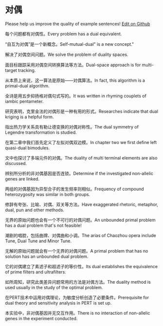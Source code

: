 # 对偶

Please help us improve the quality of example sentences! [Edit on Github](https://github.com/jiyushe/jiyu-example-sentence-source/blob/main/chinese/duiou.md)

<p><span class="chinese">每个问题都有对偶性。</span><span class="english">Every problem has a dual equivalent.</span></p>

<p><span class="chinese">“自互为对偶”是一个新概念。</span><span class="english">Self-mutual-dual" is a new concept."</span></p>

<p><span class="chinese">解决了对偶空间问题。</span><span class="english">We solve the problem of duality spaces.</span></p>

<p><span class="chinese">面目标跟踪采用对偶空间转换算法等方法。</span><span class="english">Dual-space approach is for multi-target tracking.</span></p>

<p><span class="chinese">从本质上来说，这一算法是原始——对偶算法。</span><span class="english">In fact, this algorithm is a primal-dual algorithm.</span></p>

<p><span class="chinese">全诗是用五步抑扬格对偶句式写的。</span><span class="english">It was written in rhyming couplets of iambic pentameter.</span></p>

<p><span class="chinese">研究表明，克里金法的对偶形是一种有用的形式。</span><span class="english">Researches indicate that dual kriging is a helpful form.</span></p>

<p><span class="chinese">指出热力学关系具有勒让德变换的对偶对称性。</span><span class="english">The dual symmetry of Legendre transformation is studied.</span></p>

<p><span class="chinese">在第二章中我们首先定义了左拟对偶双边模。</span><span class="english">In chapter two we first define left quasi-dual bimodules.</span></p>

<p><span class="chinese">文中也探讨了多端元件的对偶。</span><span class="english">The duality of multi terminal elements are also discussed.</span></p>

<p><span class="chinese">辨别所分析的非对偶基因是否连锁。</span><span class="english">Determine if the investigated non-allelic genes are linked.</span></p>

<p><span class="chinese">两组的对偶基因为异型合子的发生频率则相似。</span><span class="english">Frequency of compound heterozygosity was similar in both groups.</span></p>

<p><span class="chinese">修辞有夸张、比喻、对偶、双关等方法。</span><span class="english">Have exaggerated rhetoric, metaphor, dual, pun and other methods.</span></p>

<p><span class="chinese">无界的原始问题也会有一个不可行的对偶问题。</span><span class="english">An unbounded primal problem has a dual problem that's not feasible!</span></p>

<p><span class="chinese">潮剧的唱腔，包括曲牌、对偶曲和小调。</span><span class="english">The arias of Chaozhou opera include Tune, Dual Tune and Minor Tune.</span></p>

<p><span class="chinese">无解的原始问题就会有一个无界的对偶问题。</span><span class="english">A primal problem that has no solution has an unbounded dual problem.</span></p>

<p><span class="chinese">它的对偶建立了素滤子和超滤子的等价性。</span><span class="english">Its dual establishes the equivalence of prime filters and ultrafilters.</span></p>

<p><span class="chinese">如所周知，研究此类差异问题常用的方法是对偶方法。</span><span class="english">The duality method is used usually in the study of the optimal problem.</span></p>

<p><span class="chinese">在PERT技术中运用对偶理论，为敏度分析创造了必要条件。</span><span class="english">Prerequisite for dual theory and sensitivity analysis in PERT is set up.</span></p>

<p><span class="chinese">本实验中，非对偶基因并无交互作用。</span><span class="english">There is no interaction of non-allelic genes in the experiment conducted.</span></p>

